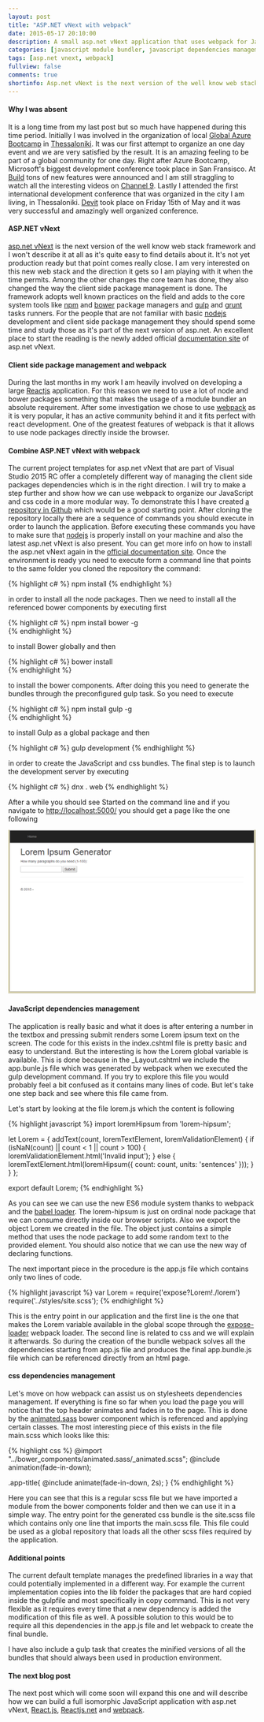 ```yaml
---
layout: post
title: "ASP.NET vNext with webpack"
date: 2015-05-17 20:10:00
description: A small asp.net vNext application that uses webpack for JavaScript and css module bundling
categories: [javascript module bundler, javascript dependencies management, css module bundler, css dependencies management]
tags: [asp.net vnext, webpack]
fullview: false
comments: true
shortinfo: Asp.net vNext is the next version of the well know web stack framework and I won't describe it at all as it's quite easy to find details about it.
---
```


#### Why I was absent

It is a long time from my last post but so much have happened during this time period. Initially I was involved in the organization of local [Global Azure Bootcamp][bootcamp] in [Thessaloniki][skgazure]. It was our first attempt to organize an one day event and we are very satisfied by the result. It is an amazing feeling to be part of a global community for one day. Right after Azure Bootcamp, Microsoft's biggest development conference took place in San Fransisco. At [Build][build] tons of new features were announced and I am still straggling to watch all the interesting videos on [Channel 9][channel9]. Lastly I attended the first international development conference that was organized in the city I am living, in Thessaloniki. [Devit][devit] took place on Friday 15th of May and it was very successful and amazingly well organized conference.

#### ASP.NET vNext

[asp.net vNext][vnext] is the next version of the well know web stack framework and I won't describe it at all as it's quite easy to find details about it. It's not yet production ready but that point comes really close. I am very interested on this new web stack and the direction it gets so I am playing with it when the time permits. Among the other changes the core team has done, they also changed the way the client side package management is done. The framework adopts well known practices on the field and adds to the core system tools like [npm][npm] and [bower][bower] package managers and [gulp][gulp] and [grunt][grunt] tasks runners. For the people that are not familiar with basic [nodejs][node] development and client side package management they should spend some time and study those as it's part of the next version of asp.net. An excellent place to start the reading is the newly added official [documentation site][aspdoc] of asp.net vNext.

#### Client side package management and webpack

During the last months in my work I am heavily involved on developing a large [Reactjs][react] application. For this reason we need to use a lot of node and bower packages something that makes the usage of a module bundler an absolute requirement. After some investigation we chose to use [webpack][webpack] as it is very popular, it has an active community behind it and it fits perfect with react development. One of the greatest features of webpack is that it allows to use node packages directly inside the browser.

#### Combine ASP.NET vNext with webpack

 The current project templates for asp.net vNext that are part of Visual Studio 2015 RC offer a completely different way of managing the client side packages dependencies which is in the right direction. I will try to make a step further and show how we can use webpack to organize our JavaScript and css code in a more modular way. To demonstrate this I have created [a repository in Github][repo] which would be a good starting point. After cloning the repository locally there are a sequence of commands you should execute in order to launch the application. Before executing these commands you have to make sure that [nodejs][node] is properly install on your machine and also the latest asp.net vNext is also present. You can get more info on how to install the asp.net vNext again in the [official documentation site][aspdoc]. Once the environment is ready you need to execute form a command line that points to the same folder you cloned the repository the command: 

 {% highlight c# %}
 	npm install
 {% endhighlight %} 

 in order to install all the node packages. Then we need to install all the referenced bower components by executing first 

{% highlight c# %}
 	npm install bower -g 	
 {% endhighlight %}

 to install Bower globally and then 

 {% highlight c# %}
 	bower install 	
 {% endhighlight %}

 to install the bower components. After doing this you need to generate the bundles through the preconfigured gulp task. So you need to execute

{% highlight c# %}
 	npm install gulp -g 	
 {% endhighlight %} 

 to install Gulp as a global package and then 

{% highlight c# %}
 gulp development
{% endhighlight %}

in order to create the JavaScript and css bundles. The final step is to launch the development server by executing

{% highlight c# %}
 dnx . web
{% endhighlight %}

After a while you should see Started on the command line and if you navigate to [http://localhost:5000/][local] you should get a page like the one following

<div class="row">
   <div class="col-sm-6 col-sm-offset-3 col-md-4 col-md-offset-4">
        <a href="/assets/images/webpack.png" class="select node folder">
            <img src="/assets/images/webpack.png" alt="select node folder">      
        </a>
   </div>
</div>

#### JavaScript dependencies management

The application is really basic and what it does is after entering a number in the textbox and pressing submit renders some Lorem ipsum text on the screen. The code for this exists in the index.cshtml file is pretty basic and easy to understand. But the interesting is how the Lorem global variable is available. This is done because in the _Layout.cshtml we include the app.bunle.js file which was generated by webpack when we executed the gulp development command. If you try to explore this file you would probably feel a bit confused as it contains many lines of code. But let's take one step back and see where this file came from. 

Let's start by looking at the file lorem.js which the content is following

{% highlight javascript %}
import loremHipsum from 'lorem-hipsum';

let Lorem = {
  addText(count, loremTextElement, loremValidationElement) {
	if (isNaN(count) || count < 1 || count > 100) {
	  loremValidationElement.html('Invalid input');
	} else {
	  loremTextElement.html(loremHipsum({
        count: count,
	    units: 'sentences'
	  }));
    }      
  }
};

export default Lorem;
{% endhighlight %}

As you can see we can use the new ES6 module system thanks to webpack and the [babel loader][babelloader]. The lorem-hipsum is just on ordinal node package that we can consume directly inside our browser scripts. Also we export the object Lorem we created in the file. The object just contains a simple method that uses the node package to add some random text to the provided element. You should also notice that we can use the new way of declaring functions.

The next important piece in the procedure is the app.js file which contains only two lines of code.

{% highlight javascript %}
var Lorem = require('expose?Lorem!./lorem')
require('../styles/site.scss');
{% endhighlight %}

This is the entry point in our application and the first line is the one that makes the Lorem variable available in the global scope through the [expose-loader][expose] webpack loader. The second line is related to css and we will explain it afterwards. So during the creation of the bundle webpack solves all the dependencies starting from app.js file and produces the final app.bundle.js file which can be referenced directly from an html page.

#### css dependencies management

Let's move on how webpack can assist us on stylesheets dependencies management. If everything is fine so far when you load the page you will notice that the top header animates and fades in to the page. This is done by the [animated.sass][animated] bower component which is referenced and applying certain classes. The most interesting piece of this exists in the file main.scss which looks like this:

{% highlight css %}
@import "../bower_components/animated.sass/_animated.scss";
@include animation(fade-in-down);

.app-title{
    @include animate(fade-in-down, 2s);
}
{% endhighlight %}

Here you can see that this is a regular scss file but we have imported a module from the bower components folder and then we can use it in a simple way. The entry point for the generated css bundle is the site.scss file which contains only one line that imports the main.scss file. This file could be used as a global repository that loads all the other scss files required by the application.

#### Additional points

The current default template manages the predefined libraries in a way that could potentially implemented in a different way. For example the current implementation copies into the lib folder the packages that are hard copied inside the gulpfile and most specifically in copy command. This is not very flexible as it requires every time that a new dependency is added the modification of this file as well. A possible solution to this would be to require all this dependencies in the app.js file and let webpack to create the final bundle. 

I have also include a gulp task that creates the minified versions of all the bundles that should always been used in production environment.

#### The next blog post

The next post which will come soon will expand this one and will describe how we can build a full isomorphic JavaScript application with asp.net vNext, [React.js][react], [Reactjs.net][reactnet] and [webpack][webpack].


[bootcamp]: http://global.azurebootcamp.net/
[skgazure]: http://www.skgazure.com/
[build]: http://www.buildwindows.com/
[channel9]: http://channel9.msdn.com/events/build/2015/
[devit]: http://devitconf.org/
[vnext]: http://www.asp.net/vnext
[npm]: https://www.npmjs.com/
[bower]: http://bower.io/
[gulp]: http://gulpjs.com/
[grunt]: http://gruntjs.com/
[node]: https://nodejs.org/
[aspdoc]: http://docs.asp.net/en/latest/index.html
[react]: http://facebook.github.io/react/
[webpack]: http://webpack.github.io/
[repo]: https://github.com/xabikos/aspvnextwebpack
[local]: http://localhost:5000/
[babelloader]: https://github.com/babel/babel-loader/
[expose]: https://github.com/webpack/expose-loader/
[animated]: https://github.com/jdsimcoe/animated.sass/
[reactnet]: http://reactjs.net/